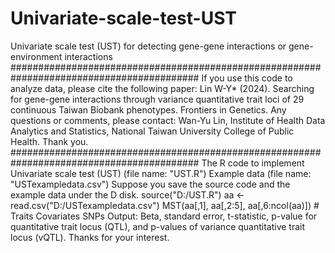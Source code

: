 # Univariate-scale-test-UST
Univariate scale test (UST) for detecting gene-gene interactions or gene-environment interactions 
########################################################################################## If you use this code to analyze data, please cite the following paper: Lin W-Y* (2024). Searching for gene-gene interactions through variance quantitative trait loci of 29 continuous Taiwan Biobank phenotypes. Frontiers in Genetics.  Any questions or comments, please contact: Wan-Yu Lin, Institute of Health Data Analytics and Statistics, National Taiwan University College of Public Health. Thank you. ##########################################################################################
The R code to implement Univariate scale test (UST) (file name: "UST.R")
Example data (file name: "USTexampledata.csv")
Suppose you save the source code and the example data under the D disk.
source("D:/UST.R")
aa <- read.csv("D:/USTexampledata.csv")
MST(aa[,1], aa[,2:5], aa[,6:ncol(aa)]) # Traits Covariates SNPs
Output: Beta, standard error, t-statistic, p-value for quantitative trait locus (QTL), and p-values of variance quantitative trait locus (vQTL).
Thanks for your interest.
